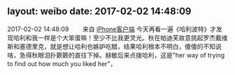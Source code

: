 layout: weibo
date: 2017-02-02 14:48:09
---
<meta name="referrer" content="no-referrer" />

2017-02-02 14:48:09  &nbsp;&nbsp;&nbsp;&nbsp;&nbsp;&nbsp; 来自 <a href="http://app.weibo.com/t/feed/9ksdit" rel="nofollow">iPhone客户端</a>
今天再看一遍《哈利波特》才发现哈利和我一样是个大笨蛋嘛！至少不比我更灵光。秋在帕迪芙故意挑起罗杰戴维斯和塞德里克，就是想让哈利也嫉妒吃醋，结果哈利根本不明白，傻傻的不知说啥，急得秋眼泪扑簌簌的直往下掉。赫敏后来点拨哈利，这是"her way of trying to find out how much you liked her"， ​​​
